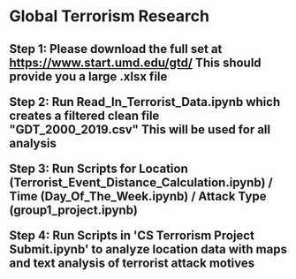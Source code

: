 <h1>Global Terrorism Research <h2>

Step 1: Please download the full set at https://www.start.umd.edu/gtd/ This should provide you a large .xlsx file

Step 2: Run Read_In_Terrorist_Data.ipynb which creates a filtered clean file "GDT_2000_2019.csv" This will be used for all analysis

Step 3: Run Scripts for Location (Terrorist_Event_Distance_Calculation.ipynb) / Time (Day_Of_The_Week.ipynb) / Attack Type (group1_project.ipynb)

Step 4: Run Scripts in 'CS Terrorism Project Submit.ipynb' to analyze location data with maps and text analysis of terrorist attack motives 
